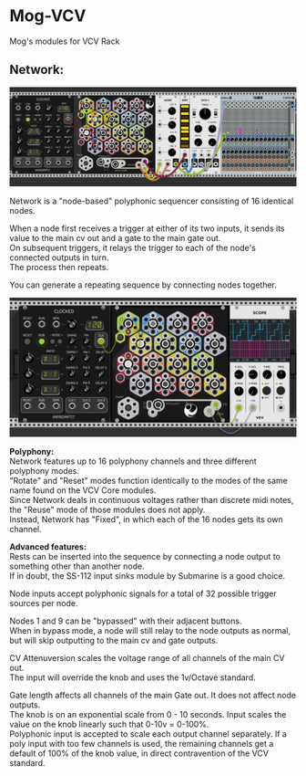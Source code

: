 Mog-VCV
===========================
Mog's modules for VCV Rack

**Network:**
---------------------------
![Network](/doc/network.png)

Network is a "node-based" polyphonic sequencer consisting of 16 identical nodes.

When a node first receives a trigger at either of its two inputs, it sends its value to the main cv out and a gate to the main gate out.  
On subsequent triggers, it relays the trigger to each of the node's connected outputs in turn.  
The process then repeats.
  
You can generate a repeating sequence by connecting nodes together.

![Demo](/doc/network_demo.gif)

**Polyphony:**  
Network features up to 16 polyphony channels and three different polyphony modes.  
"Rotate" and "Reset" modes function identically to the modes of the same name found on the VCV Core modules.  
Since Network deals in continuous voltages rather than discrete midi notes, the "Reuse" mode of those modules does not apply.  
Instead, Network has "Fixed", in which each of the 16 nodes gets its own channel.

**Advanced features:**  
Rests can be inserted into the sequence by connecting a node output to something other than another node.  
If in doubt, the SS-112 input sinks module by Submarine is a good choice.  

Node inputs accept polyphonic signals for a total of 32 possible trigger sources per node.  

Nodes 1 and 9 can be "bypassed" with their adjacent buttons.  
When in bypass mode, a node will still relay to the node outputs as normal, but will skip outputting to the main cv and gate outputs.

CV Attenuversion scales the voltage range of all channels of the main CV out.   
The input will override the knob and uses the 1v/Octave standard.

Gate length affects all channels of the main Gate out. It does not affect node outputs.  
The knob is on an exponential scale from 0 - 10 seconds. 
Input scales the value on the knob linearly such that 0-10v = 0-100%.  
Polyphonic input is accepted to scale each output channel separately. 
If a poly input with too few channels is used, the remaining channels get a default of 100% of the knob value, in direct contravention of the VCV standard. 
